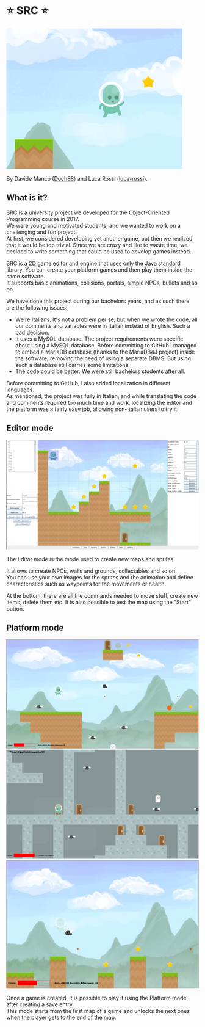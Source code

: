 # :star: SRC :star:

![main](rsc/readme/main.jpg)

By Davide Manco ([Doch88](https://github.com/Doch88)) and Luca Rossi ([luca-rossi](https://github.com/luca-rossi)).

## What is it?

SRC is a university project we developed for the Object-Oriented Programming course in 2017. <br>
We were young and motivated students, and we wanted to work on a challenging and fun project. <br>
At first, we considered developing yet another game, but then we realized that it would be too trivial. Since we are crazy and like to waste time, we decided to write something that could be used to develop games instead.

SRC is a 2D game editor and engine that uses only the Java standard library. You can create your platform games and then play them inside the same software. <br>
It supports basic animations, collisions, portals, simple NPCs, bullets and so on.

We have done this project during our bachelors years, and as such there are the following issues:
- We're Italians. It's not a problem per se, but when we wrote the code, all our comments and variables were in Italian instead of English. Such a bad decision.
- It uses a MySQL database. The project requirements were specific about using a MySQL database. Before committing to GitHub I managed to embed a MariaDB database (thanks to the MariaDB4J project) inside the software, removing the need of using a separate DBMS. But using such a database still carries some limitations.
- The code could be better. We were still bachelors students after all.

Before committing to GitHub, I also added localization in different languages. <br>
As mentioned, the project was fully in Italian, and while translating the code and comments required too much time and work, localizing the editor and the platform was a fairly easy job, allowing non-Italian users to try it.

## Editor mode

![editor](rsc/readme/editor.jpg)

The Editor mode is the mode used to create new maps and sprites. <br>

It allows to create NPCs, walls and grounds, collectables and so on. <br>
You can use your own images for the sprites and the animation and define characteristics such as waypoints for the movements or health.

At the bottom, there are all the commands needed to move stuff, create new items, delete them etc.
It is also possible to test the map using the "Start" button.

## Platform mode

![editor](rsc/readme/platform_1.jpg)
![editor](rsc/readme/platform_2.png)
![editor](rsc/readme/platform_3.jpg)

Once a game is created, it is possible to play it using the Platform mode, after creating a save entry. <br>
This mode starts from the first map of a game and unlocks the next ones when the player gets to the end of the map.
